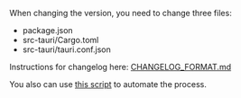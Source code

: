 When changing the version, you need to change three files:

-   package.json
-   src-tauri/Cargo.toml
-   src-tauri/tauri.conf.json

Instructions for changelog here: [CHANGELOG_FORMAT.md](CHANGELOG_FORMAT.md)

You also can use [this script](../scripts/bump_version.py) to automate the process.